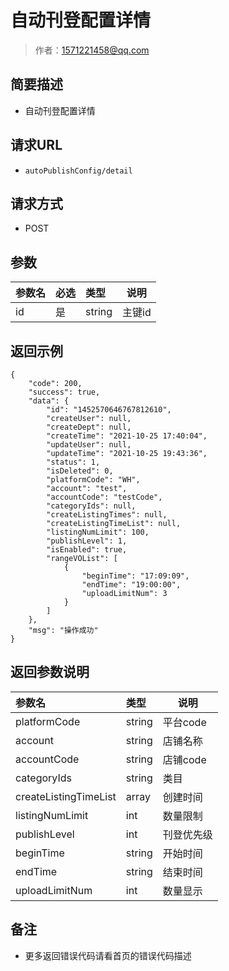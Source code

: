 # 自动刊登配置详情

> 作者：1571221458@qq.com

## 简要描述

- 自动刊登配置详情

## 请求URL
- ` autoPublishConfig/detail `
  
## 请求方式
- POST 

## 参数

|参数名|必选|类型|说明|
|:----    |:---|:----- |-----   |
|id |是  |string |主键id   |


## 返回示例 

``` 
{
    "code": 200,
    "success": true,
    "data": {
        "id": "1452570646767812610",
        "createUser": null,
        "createDept": null,
        "createTime": "2021-10-25 17:40:04",
        "updateUser": null,
        "updateTime": "2021-10-25 19:43:36",
        "status": 1,
        "isDeleted": 0,
        "platformCode": "WH",
        "account": "test",
        "accountCode": "testCode",
        "categoryIds": null,
        "createListingTimes": null,
        "createListingTimeList": null,
        "listingNumLimit": 100,
        "publishLevel": 1,
        "isEnabled": true,
        "rangeVOList": [
            {
                "beginTime": "17:09:09",
                "endTime": "19:00:00",
                "uploadLimitNum": 3
            }
        ]
    },
    "msg": "操作成功"
}
```

## 返回参数说明 

|参数名|类型|说明|
|:-----  |:-----|-----                           |
|platformCode |string   |平台code  |
|account |string   |店铺名称  |
|accountCode |string   |店铺code  |
|categoryIds |string   |类目  |
|createListingTimeList |array   |创建时间  |
|listingNumLimit |int   |数量限制  |
|publishLevel |int   |刊登优先级  |
|beginTime | string  | 开始时间 |
|endTime |  string | 结束时间 |
|uploadLimitNum | int  | 数量显示 |

## 备注 

- 更多返回错误代码请看首页的错误代码描述